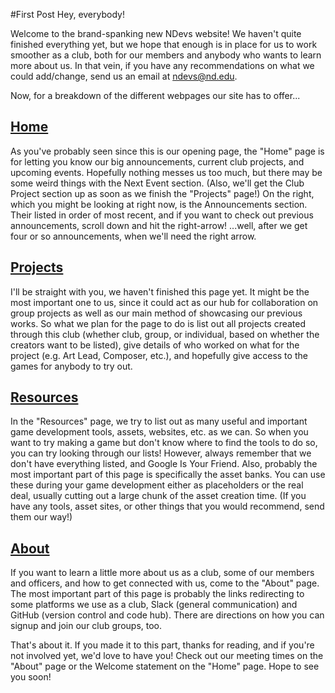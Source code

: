 #First Post
Hey, everybody!

Welcome to the brand-spanking new NDevs website! We haven't quite finished everything yet, but we hope that enough is in place for us to work smoother as a club, both for our members and anybody who wants to learn more about us. In that vein, if you have any recommendations on what we could add/change, send us an email at <a href="mailto:ndevs@nd.edu?subject=Website Suggestion">ndevs@nd.edu</a>.

Now, for a breakdown of the different webpages our site has to offer...

<a href="https://www3.nd.edu/~ndevs/"><h2>Home</h2></a>
<p>As you've probably seen since this is our opening page, the "Home" page is for letting you know our big announcements, current club projects, and upcoming events. Hopefully nothing messes us too much, but there may be some weird things with the Next Event section. (Also, we'll get the Club Project section up as soon as we finish the "Projects" page!) On the right, which you might be looking at right now, is the Announcements section. Their listed in order of most recent, and if you want to check out previous announcements, scroll down and hit the right-arrow! ...well, after we get four or so announcements, when we'll need the right arrow.</p>

<a href="https://www3.nd.edu/~ndevs/projects.html"><h2>Projects</h2></a>
<p>I'll be straight with you, we haven't finished this page yet. It might be the most important one to us, since it could act as our hub for collaboration on group projects as well as our main method of showcasing our previous works. So what we plan for the page to do is list out all projects created through this club (whether club, group, or individual, based on whether the creators want to be listed), give details of who worked on what for the project (e.g. Art Lead, Composer, etc.), and hopefully give access to the games for anybody to try out.</p>

<a href="https://www3.nd.edu/~ndevs/resources.html"><h2>Resources</h2></a>
<p>In the "Resources" page, we try to list out as many useful and important game development tools, assets, websites, etc. as we can. So when you want to try making a game but don't know where to find the tools to do so, you can try looking through our lists! However, always remember that we don't have everything listed, and Google Is Your Friend. Also, probably the most important part of this page is specifically the asset banks. You can use these during your game development either as placeholders or the real deal, usually cutting out a large chunk of the asset creation time. (If you have any tools, asset sites, or other things that you would recommend, send them our way!)</p>

<a href="https://www3.nd.edu/~ndevs/about.html"><h2>About</h2></a>
<p>If you want to learn a little more about us as a club, some of our members and officers, and how to get connected with us, come to the "About" page. The most important part of this page is probably the links redirecting to some platforms we use as a club, Slack (general communication) and GitHub (version control and code hub). There are directions on how you can signup and join our club groups, too.</p>

That's about it. If you made it to this part, thanks for reading, and if you're not involved yet, we'd love to have you! Check out our meeting times on the "About" page or the Welcome statement on the "Home" page. Hope to see you soon!